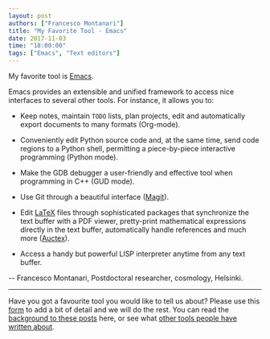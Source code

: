 ```yaml
---
layout: post
authors: ["Francesco Montanari"]
title: "My Favorite Tool - Emacs"
date: 2017-11-03
time: "18:00:00"
tags: ["Emacs", "Text editors"]
---
```


My favorite tool is [Emacs](https://www.gnu.org/software/emacs/).

Emacs provides an extensible and unified framework to access nice interfaces to several other tools. 
For instance, it allows you to:

- Keep notes, maintain `TODO` lists, plan projects, edit and automatically export documents to many formats (Org-mode).

- Conveniently edit Python source code and, at the same time, send code regions to a Python shell, permitting a 
piece-by-piece interactive programming (Python mode).

- Make the GDB debugger a user-friendly and effective tool when programming in C++ (GUD mode).

- Use Git through a beautiful interface ([Magit](https://magit.vc/)).

- Edit [LaTeX](https://www.latex-project.org/) files through sophisticated packages that synchronize the text buffer with a PDF viewer, 
pretty-print mathematical expressions directly in the text buffer, automatically handle references and 
much more ([Auctex](https://www.gnu.org/software/auctex/)).

- Access a handy but powerful LISP interpreter anytime from any text buffer.

-- Francesco Montanari, Postdoctoral researcher, cosmology, Helsinki.

------

Have you got a favourite tool you would like to tell us about? 
Please use this [form](https://docs.google.com/forms/d/e/1FAIpQLSeiu5NzJsLxYueaQrNn_qKbaa5JR2Sz12CeCRyedKQxwb54Dw/viewform) 
to add a bit of detail and we will do the rest. You can read 
the [background to these posts](https://software-carpentry.org/blog/2017/10/fave-tools.html) here, 
or see what [other tools people have written about](https://software-carpentry.org/blog/2017/11/favorites.html).
